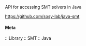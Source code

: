 API for accessing SMT solvers in Java

https://github.com/sosy-lab/java-smt

#### Meta
:: Library
:: SMT
:: Java